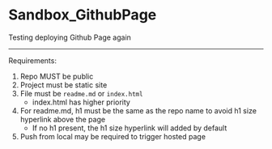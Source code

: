 # Sandbox_GithubPage

Testing deploying Github Page again

---

Requirements:

1. Repo MUST be public
2. Project must be static site
3. File must be `readme.md` or `index.html`
   - index.html has higher priority
4. For readme.md, h1 must be the same as the repo name to avoid h1 size hyperlink above the page
   - If no h1 present, the h1 size hyperlink will added by default
5. Push from local may be required to trigger hosted page
